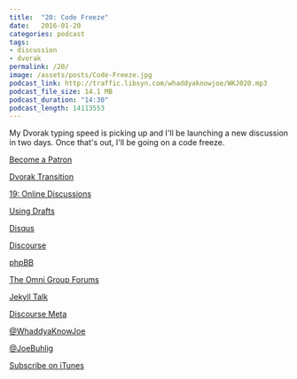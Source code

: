 ```yaml
---
title:  "20: Code Freeze"
date:   2016-01-20
categories: podcast
tags:
- discussion
- dvorak
permalink: /20/
image: /assets/posts/Code-Freeze.jpg
podcast_link: http://traffic.libsyn.com/whaddyaknowjoe/WKJ020.mp3
podcast_file_size: 14.1 MB
podcast_duration: "14:30"
podcast_length: 14113553
---
```


My Dvorak typing speed is picking up and I'll be launching a new discussion in two days. Once that's out, I'll be going on a code freeze.
<!--more-->

[Become a Patron](http://joebuhlig.com/patron/)

[Dvorak Transition](http://joebuhlig.com/dvorak-transition/)

[19: Online Discussions](http://joebuhlig.com/19/)

[Using Drafts](http://joebuhlig.com/using-drafts/)

[Disqus](https://disqus.com/)

[Discourse](http://www.discourse.org/)

[phpBB](https://www.phpbb.com/)

[The Omni Group Forums](https://discourse.omnigroup.com/)

[Jekyll Talk](https://talk.jekyllrb.com/)

[Discourse Meta](https://meta.discourse.org/)

[@WhaddyaKnowJoe](https://twitter.com/whaddyaknowjoe)

[@JoeBuhlig](https://twitter.com/JoeBuhlig)

[Subscribe on iTunes](https://itunes.apple.com/us/podcast/whaddya-know-joe/id1035426948)